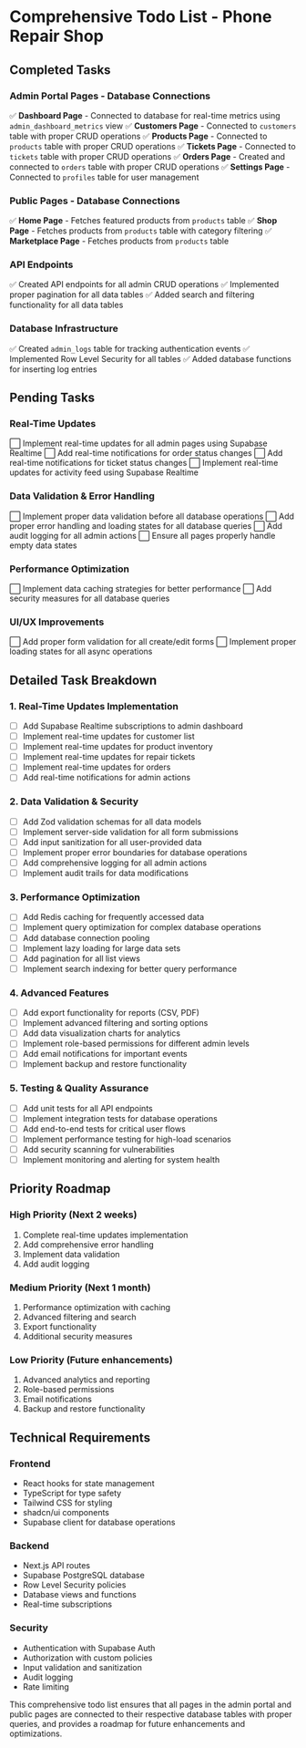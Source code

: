 # Comprehensive Todo List - Phone Repair Shop

## Completed Tasks

### Admin Portal Pages - Database Connections
✅ **Dashboard Page** - Connected to database for real-time metrics using `admin_dashboard_metrics` view
✅ **Customers Page** - Connected to `customers` table with proper CRUD operations
✅ **Products Page** - Connected to `products` table with proper CRUD operations
✅ **Tickets Page** - Connected to `tickets` table with proper CRUD operations
✅ **Orders Page** - Created and connected to `orders` table with proper CRUD operations
✅ **Settings Page** - Connected to `profiles` table for user management

### Public Pages - Database Connections
✅ **Home Page** - Fetches featured products from `products` table
✅ **Shop Page** - Fetches products from `products` table with category filtering
✅ **Marketplace Page** - Fetches products from `products` table

### API Endpoints
✅ Created API endpoints for all admin CRUD operations
✅ Implemented proper pagination for all data tables
✅ Added search and filtering functionality for all data tables

### Database Infrastructure
✅ Created `admin_logs` table for tracking authentication events
✅ Implemented Row Level Security for all tables
✅ Added database functions for inserting log entries

## Pending Tasks

### Real-Time Updates
⬜ Implement real-time updates for all admin pages using Supabase Realtime
⬜ Add real-time notifications for order status changes
⬜ Add real-time notifications for ticket status changes
⬜ Implement real-time updates for activity feed using Supabase Realtime

### Data Validation & Error Handling
⬜ Implement proper data validation before all database operations
⬜ Add proper error handling and loading states for all database queries
⬜ Add audit logging for all admin actions
⬜ Ensure all pages properly handle empty data states

### Performance Optimization
⬜ Implement data caching strategies for better performance
⬜ Add security measures for all database queries

### UI/UX Improvements
⬜ Add proper form validation for all create/edit forms
⬜ Implement proper loading states for all async operations

## Detailed Task Breakdown

### 1. Real-Time Updates Implementation
- [ ] Add Supabase Realtime subscriptions to admin dashboard
- [ ] Implement real-time updates for customer list
- [ ] Implement real-time updates for product inventory
- [ ] Implement real-time updates for repair tickets
- [ ] Implement real-time updates for orders
- [ ] Add real-time notifications for admin actions

### 2. Data Validation & Security
- [ ] Add Zod validation schemas for all data models
- [ ] Implement server-side validation for all form submissions
- [ ] Add input sanitization for all user-provided data
- [ ] Implement proper error boundaries for database operations
- [ ] Add comprehensive logging for all admin actions
- [ ] Implement audit trails for data modifications

### 3. Performance Optimization
- [ ] Add Redis caching for frequently accessed data
- [ ] Implement query optimization for complex database operations
- [ ] Add database connection pooling
- [ ] Implement lazy loading for large data sets
- [ ] Add pagination for all list views
- [ ] Implement search indexing for better query performance

### 4. Advanced Features
- [ ] Add export functionality for reports (CSV, PDF)
- [ ] Implement advanced filtering and sorting options
- [ ] Add data visualization charts for analytics
- [ ] Implement role-based permissions for different admin levels
- [ ] Add email notifications for important events
- [ ] Implement backup and restore functionality

### 5. Testing & Quality Assurance
- [ ] Add unit tests for all API endpoints
- [ ] Implement integration tests for database operations
- [ ] Add end-to-end tests for critical user flows
- [ ] Implement performance testing for high-load scenarios
- [ ] Add security scanning for vulnerabilities
- [ ] Implement monitoring and alerting for system health

## Priority Roadmap

### High Priority (Next 2 weeks)
1. Complete real-time updates implementation
2. Add comprehensive error handling
3. Implement data validation
4. Add audit logging

### Medium Priority (Next 1 month)
1. Performance optimization with caching
2. Advanced filtering and search
3. Export functionality
4. Additional security measures

### Low Priority (Future enhancements)
1. Advanced analytics and reporting
2. Role-based permissions
3. Email notifications
4. Backup and restore functionality

## Technical Requirements

### Frontend
- React hooks for state management
- TypeScript for type safety
- Tailwind CSS for styling
- shadcn/ui components
- Supabase client for database operations

### Backend
- Next.js API routes
- Supabase PostgreSQL database
- Row Level Security policies
- Database views and functions
- Real-time subscriptions

### Security
- Authentication with Supabase Auth
- Authorization with custom policies
- Input validation and sanitization
- Audit logging
- Rate limiting

This comprehensive todo list ensures that all pages in the admin portal and public pages are connected to their respective database tables with proper queries, and provides a roadmap for future enhancements and optimizations.